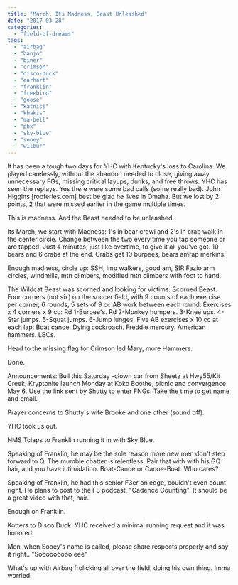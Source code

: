 ```yaml
---
title: "March. Its Madness, Beast Unleashed"
date: "2017-03-28"
categories: 
  - "field-of-dreams"
tags: 
  - "airbag"
  - "banjo"
  - "biner"
  - "crimson"
  - "disco-duck"
  - "earhart"
  - "franklin"
  - "freebird"
  - "goose"
  - "katniss"
  - "khakis"
  - "ma-bell"
  - "pbx"
  - "sky-blue"
  - "sooey"
  - "wilbur"
---
```


It has been a tough two days for YHC with Kentucky's loss to Carolina. We played carelessly, without the abandon needed to close, giving away unnecessary FGs, missing critical layups, dunks, and free throws. YHC has seen the replays. Yes there were some bad calls (some really bad). John Higgins \[rooferies.com\] best be glad he lives in Omaha. But we lost by 2 points, 2 that were missed earlier in the game multiple times.

This is madness. And the Beast needed to be unleashed.

Its March, we start with Madness: 1's in bear crawl and 2's in crab walk in the center circle. Change between the two every time you tap someone or are tapped. Just 4 minutes, just like overtime, to give it all you've got. 10 bears and 6 crabs at the end. Crabs get 10 burpees, bears amrap merkins.

Enough madness, circle up: SSH, imp walkers, good am, SIR Fazio arm circles, windmills, mtn climbers, modified mtn climbers with foot to hand.

The Wildcat Beast was scorned and looking for victims. Scorned Beast. Four corners (not six) on the soccer field, with 9 counts of each exercise per corner, 6 rounds, 5 sets of 9 cc AB work between each round: Exercises x 4 corners x 9 cc: Rd 1-Burpee's. Rd 2-Monkey humpers. 3-Knee ups. 4-Star jumps. 5-Squat jumps. 6-Jump lunges. Five AB exercises x 10 cc at each lap: Boat canoe. Dying cockroach. Freddie mercury. American hammers. LBCs.

Head to the missing flag for Crimson led Mary, more Hammers.

Done.

Announcements: Bull this Saturday -clown car from Sheetz at Hwy55/Kit Creek, Kryptonite launch Monday at Koko Boothe, picnic and convergence May 6. Use the link sent by Shutty to enter FNGs. Take the time to get name and email.

Prayer concerns to Shutty's wife Brooke and one other (sound off).

YHC took us out.

NMS Tclaps to Franklin running it in with Sky Blue.

Speaking of Franklin, he may be the sole reason more new men don't step forward to Q. The mumble chatter is relentless. Pair that with with his GQ hair, and you have intimidation. Boat-Canoe or Canoe-Boat. Who cares?

Speaking of Franklin, he had this senior F3er on edge, couldn't even count right. He plans to post to the F3 podcast, "Cadence Counting". It should be a great video with that, hair.

Enough on Franklin.

Kotters to Disco Duck. YHC received a minimal running request and it was honored.

Men, when Sooey's name is called, please share respects properly and say it right.. "Sooooooooo eee"

What's up with Airbag frolicking all over the field, doing his own thing. Imma worried.
